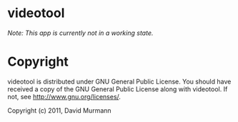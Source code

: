 # videotool #

*Note: This app is currently not in a working state.*

# Copyright #

videotool is distributed under GNU General Public License. 
You should have received a copy of the GNU General Public License along 
with videotool.
If not, see <http://www.gnu.org/licenses/>.

Copyright (c) 2011, David Murmann
